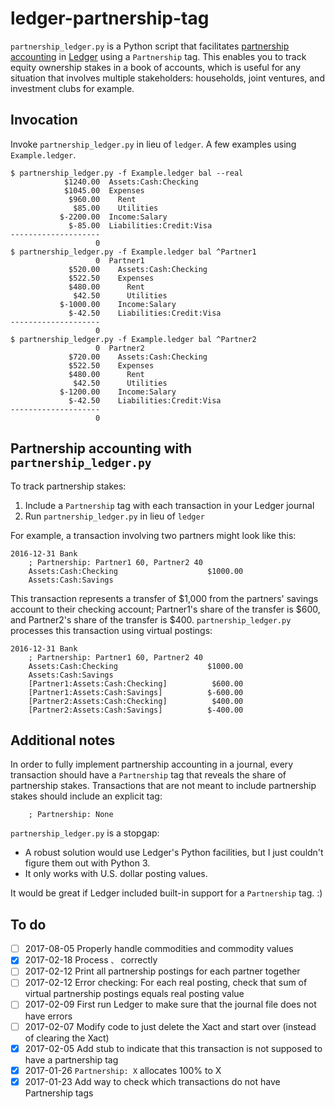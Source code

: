 # ledger-partnership-tag #

`partnership_ledger.py` is a Python script that facilitates
[partnership accounting](https://en.wikipedia.org/wiki/Partnership_accounting)
in [Ledger](http://www.ledger-cli.org/) using a `Partnership` tag. This
enables you to track equity ownership stakes in a book of accounts,
which is useful for any situation that involves multiple stakeholders:
households, joint ventures, and investment clubs for example.

## Invocation ##

Invoke `partnership_ledger.py` in lieu of `ledger`. A few examples using
`Example.ledger`.

    $ partnership_ledger.py -f Example.ledger bal --real
                $1240.00  Assets:Cash:Checking
                $1045.00  Expenses
                 $960.00    Rent
                  $85.00    Utilities
               $-2200.00  Income:Salary
                 $-85.00  Liabilities:Credit:Visa
    --------------------
                       0
    $ partnership_ledger.py -f Example.ledger bal ^Partner1
                       0  Partner1
                 $520.00    Assets:Cash:Checking
                 $522.50    Expenses
                 $480.00      Rent
                  $42.50      Utilities
               $-1000.00    Income:Salary
                 $-42.50    Liabilities:Credit:Visa
    --------------------
                       0
    $ partnership_ledger.py -f Example.ledger bal ^Partner2
                       0  Partner2
                 $720.00    Assets:Cash:Checking
                 $522.50    Expenses
                 $480.00      Rent
                  $42.50      Utilities
               $-1200.00    Income:Salary
                 $-42.50    Liabilities:Credit:Visa
    --------------------
                       0

## Partnership accounting with `partnership_ledger.py` ##

To track partnership stakes:

1. Include a `Partnership` tag with each transaction in your Ledger
   journal
2. Run `partnership_ledger.py` in lieu of `ledger`

For example, a transaction involving two partners might look like this:

    2016-12-31 Bank
        ; Partnership: Partner1 60, Partner2 40
	    Assets:Cash:Checking                    $1000.00
	    Assets:Cash:Savings

This transaction represents a transfer of $1,000 from the partners'
savings account to their checking account; Partner1's share of the
transfer is $600, and Partner2's share of the transfer is $400.
`partnership_ledger.py` processes this transaction using virtual
postings:

    2016-12-31 Bank
        ; Partnership: Partner1 60, Partner2 40
	    Assets:Cash:Checking                    $1000.00
	    Assets:Cash:Savings
	    [Partner1:Assets:Cash:Checking]          $600.00
	    [Partner1:Assets:Cash:Savings]          $-600.00
	    [Partner2:Assets:Cash:Checking]          $400.00
	    [Partner2:Assets:Cash:Savings]          $-400.00

## Additional notes ##

In order to fully implement partnership accounting in a journal, every
transaction should have a `Partnership` tag that reveals the share of
partnership stakes. Transactions that are not meant to include
partnership stakes should include an explicit tag:

        ; Partnership: None

`partnership_ledger.py` is a stopgap:

- A robust solution would use Ledger's Python facilities, but I just
  couldn't figure them out with Python 3.
- It only works with U.S. dollar posting values.

It would be great if Ledger included built-in support for a
`Partnership` tag. :)

## To do ##

- [ ] 2017-08-05 Properly handle commodities and commodity values
- [x] 2017-02-18 Process `、` correctly
- [ ] 2017-02-12 Print all partnership postings for each partner
  together
- [ ] 2017-02-12 Error checking: For each real posting, check that sum
  of virtual partnership postings equals real posting value
- [ ] 2017-02-09 First run Ledger to make sure that the journal file
  does not have errors
- [ ] 2017-02-07 Modify code to just delete the Xact and start over
  (instead of clearing the Xact)
- [x] 2017-02-05 Add stub to indicate that this transaction is not
  supposed to have a partnership tag
- [x] 2017-01-26 `Partnership: X` allocates 100% to X
- [x] 2017-01-23 Add way to check which transactions do not have
  Partnership tags
